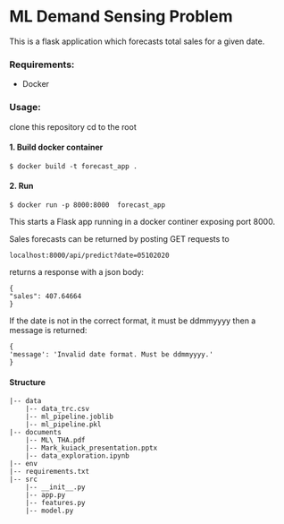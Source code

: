 # ML Demand Sensing Problem

This is a flask application which forecasts total sales for a given date.




### Requirements:
- Docker

### Usage:

clone this repository cd to the root 
#### 1. Build docker container

```
$ docker build -t forecast_app . 
```
#### 2. Run
```
$ docker run -p 8000:8000  forecast_app
```

This starts a Flask app running in a docker continer exposing port 8000. 

Sales forecasts can be returned by posting GET requests to 
```
localhost:8000/api/predict?date=05102020
```
returns a response with a json body: 
```
{
"sales": 407.64664
}
```

If the date is not in the correct format, it must be ddmmyyyy
then a message is returned:
```
{
'message': 'Invalid date format. Must be ddmmyyyy.'
}
```


#### Structure 

```
|-- data
    |-- data_trc.csv
    |-- ml_pipeline.joblib
    |-- ml_pipeline.pkl
|-- documents
    |-- ML\ THA.pdf
    |-- Mark_kuiack_presentation.pptx
    |-- data_exploration.ipynb
|-- env
|-- requirements.txt
|-- src
    |-- __init__.py
    |-- app.py
    |-- features.py
    |-- model.py
```